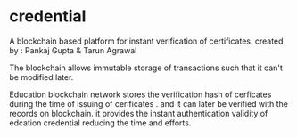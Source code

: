 # credential

A blockchain based platform for instant verification of certificates.
created by : Pankaj Gupta & Tarun Agrawal

The blockchain allows immutable storage of transactions such that it can't be modified later.

Education blockchain network  stores the verification hash of cerficates during the time of issuing of cerificates .
and it can later be verified with the records on blockchain.
it provides the instant authentication validity of edcation credential reducing the time and efforts.


